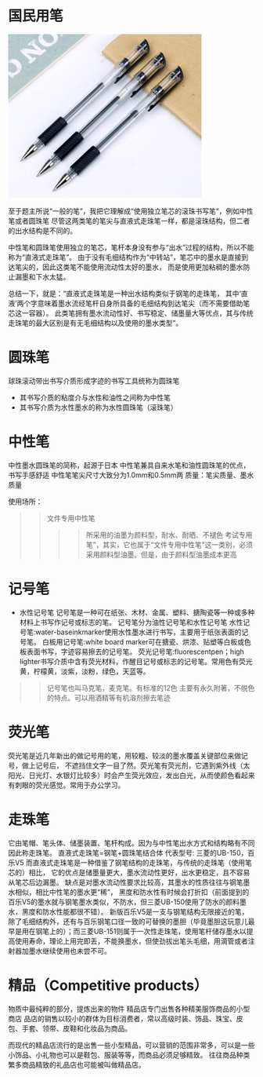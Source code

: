# 国民用笔
![](img/国民用笔.jpg)


至于题主所说“一般的笔”，我把它理解成“使用独立笔芯的滚珠书写笔”，例如中性笔或者圆珠笔
尽管这两类笔的笔尖与直液式走珠笔一样，都是滚珠结构，但二者的出水结构是不同的。

中性笔和圆珠笔使用独立的笔芯，笔杆本身没有参与“出水”过程的结构，所以不能称为“直液式走珠笔”。
由于没有毛细结构作为“中转站”，笔芯中的墨水是直接到达笔尖的，因此这类笔不能使用流动性太好的墨水，
而是使用更加粘稠的墨水防止漏墨和下水太猛。

总结一下，就是：“直液式走珠笔是一种出水结构类似于钢笔的走珠笔，
其中‘直液’两个字意味着墨水流经笔杆自身所具备的毛细结构到达笔尖（而不需要借助笔芯这一容器）。
此类笔拥有墨水流动性好、书写稳定、储墨量大等优点，其与传统走珠笔的最大区别是有无毛细结构以及使用的墨水类型”。

# 圆珠笔
球珠滚动带出书写介质形成字迹的书写工具统称为圆珠笔
* 其书写介质的粘度介与水性和油性之间称为中性笔
* 其书写介质为水性墨水的称为水性圆珠笔（滚珠笔）


# 中性笔
中性墨水圆珠笔的简称，起源于日本
中性笔兼具自来水笔和油性圆珠笔的优点，书写手感舒适
中性笔笔尖尺寸大致分为1.0mm和0.5mm两
质量：笔尖质量、墨水质量

使用场所：
>> 文件专用中性笔
>>>> 所采用的油墨为颜料型，耐水、耐晒、不褪色
>> 考试专用笔”，其实，它也属于“文件专用中性笔”这一类别，必须采用颜料型油墨。但是，由于颜料型油墨成本更高


# 记号笔
* 水性记号笔
记号笔是一种可在纸张、木材、金属、塑料、搪陶瓷等一种或多种材料上书写作记号或标志的笔。
记号笔分为油性记号笔和水性记号笔
水性记号笔:water-baseinkmarker使用水性墨水进行书写，主要用于纸张表面的记号笔。
白板用记号笔:white board marker可在搪瓷、烘漆、贴塑等白板或色板表面书写，字迹容易擦去的记号笔。
荧光记号笔:fluorescentpen；high lighter书写介质中含有荧光材料，作醒目记号或标志的记号笔。常用色有荧光黄，柠檬黄，淡紫，淡粉，绿色，天蓝等。

>> 记号笔也叫马克笔，麦克笔。有标准的12色
主要有永久附著，不脱色的特点。可以用酒精等有机溶剂擦去笔迹

# 荧光笔
荧光笔是近几年新出的做记号用的笔，用较粗、较淡的墨水覆盖关键部位来做记号，做上记号后，
不遮挡住文字一目了然。荧光笔有荧光剂，它遇到紫外线（太阳光、日光灯、水银灯比较多）时会产生荧光效应，发出白光，从而使颜色看起来有刺眼的荧光感觉。常用于办公学习。

# 走珠笔
它由笔帽、笔头体、储墨装置、笔杆构成。因为与中性笔出水方式和结构略有不同因此称走珠笔。
直液式走珠笔=钢笔+圆珠笔结合体
代表型号: 三菱的UB-150，百乐V5
而直液式走珠笔是一种借鉴了钢笔结构的走珠笔，与传统的走珠笔（使用笔芯的）相比，
它的优点是储墨量更大，墨水流动性更好，出水更稳定，且不容易从笔芯后边漏墨。
缺点是对墨水流动性要求比较高，其墨水的性质往往与钢笔墨水相似，相比中性笔的墨水更“稀”，
黑度和防水性有时候会打折扣（前面提到的百乐V5的墨水就与钢笔墨水类似，不防水，但三菱UB-150使用了防水的颜料墨水，黑度和防水性能都很不错）。
新版百乐V5是一支与钢笔结构无限接近的笔，除了毛细结构外，还有与百乐钢笔口径一致的可替换的墨胆（毕竟墨胆这玩意儿最早是用在钢笔上的）；而三菱UB-151则属于一次性走珠笔，使用笔杆储存墨水以提高使用寿命，理论上用完即丢，不能换墨水，但使劲拔出笔头毛细，用滴管或者注射器加墨水继续使用也未尝不可。


# 精品（Competitive products）
物质中最纯粹的部分，提炼出来的物件
精品店专门出售各种精美服饰商品的小型商店
品店的销售以较小的群体为目标消费者，常以高级时装、饰品、珠宝、皮包、手套、领带、皮鞋和化妆品为商品。

而现代的精品店流行的是出售一些小型精品，可以营销的范围非常多，可以是一些小饰品、小礼物也可以是鞋包、服装等等，而商品必须足够精致。
往往商品种类繁多商品精致的礼品店也可能被叫做精品店。




